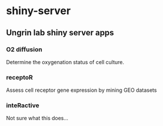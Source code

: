 # shiny-server
## Ungrin lab shiny server apps
### O2 diffusion
Determine the oxygenation status of cell culture.

### receptoR
Assess cell receptor gene expression by mining GEO datasets

### inteRactive
Not sure what this does...
